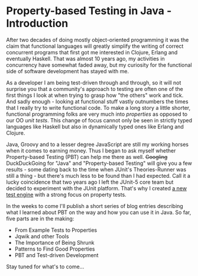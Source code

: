 # Property-based Testing in Java - Introduction

After two decades of doing mostly object-oriented programming it was the claim
that functional languages will greatly simplify the writing of correct concurrent 
programs that first got me interested in Clojure, Erlang and eventually Haskell. 
That was almost 10 years ago, my activities in concurrency have somewhat faded away,
but my curiosity for the functional side of software development has stayed with me.

As a developer I am being test-driven through and through, so it will not surprise you
that a community's approach to testing are often one of the first things I look at
when trying to grasp how "the others" work and tick. And sadly enough - looking at 
functional stuff vastly outnumbers the times that I really try to write functional code.
To make a long story a little shorter, functional programming folks are very much into 
_properties_ as opposed to our OO _unit tests_. This change of focus cannot only
be seen in strictly typed languages like Haskell but also in dynamically typed ones
like Erlang and Clojure. 

Java, Groovy and to a lesser degree JavaScript are still my working horses 
when it comes to earning money. Thus I began to ask myself whether Property-based Testing (PBT)
can help me there as well. ~~Googling~~ DuckDuckGoing for "Java" and 
"Property-based Testing" will give you a few results - some dating back to the time
when JUnit's Theories-Runner was still a thing - but there's much less 
to be found than I had expected. 
Call it a lucky coincidence that two years ago I left the JUnit-5 core team but decided
to experiment with the JUnit platform. That's why I created 
[a new test engine](http://blog.johanneslink.net/2017/04/10/jqwik-junit5-test-engine-alternative/) 
with a strong focus on property tests.

In the weeks to come I'll publish a short series of blog entries describing what I
learned about PBT on the way and how you can use it in Java. So far, five parts are
in the making:

- From Example Tests to Properties
- Jqwik and other Tools
- The Importance of Being Shrunk
- Patterns to Find Good Properties
- PBT and Test-driven Development 

Stay tuned for what's to come...
